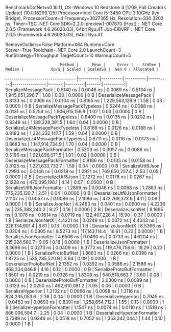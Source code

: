 
BenchmarkDotNet=v0.10.11, OS=Windows 10 Redstone 3 [1709, Fall Creators Update] (10.0.16299.125)
Processor=Intel Core i5-3450 CPU 3.10GHz (Ivy Bridge), ProcessorCount=4
Frequency=3027365 Hz, Resolution=330.3203 ns, Timer=TSC
.NET Core SDK=2.2.0-preview1-007870
  [Host]     : .NET Core 2.0.5 (Framework 4.6.26020.03), 64bit RyuJIT
  Job-EIBVRF : .NET Core 2.0.5 (Framework 4.6.26020.03), 64bit RyuJIT

RemoveOutliers=False  Platform=X64  Runtime=Core  
Server=True  Toolchain=.NET Core 2.0  LaunchCount=3  
RunStrategy=Throughput  TargetCount=10  WarmupCount=5  

                            Method |      Mean |     Error |    StdDev |    Median |            Op/s | Scaled | ScaledSD |  Gen 0 | Allocated |
---------------------------------- |----------:|----------:|----------:|----------:|----------------:|-------:|---------:|-------:|----------:|
              SerializeMessagePack | 0.5140 ns | 0.0046 ns | 0.0069 ns | 0.5134 ns | 1,945,651,396.7 |   1.00 |     0.00 | 0.0000 |       0 B |
            DeserializeMessagePack | 0.8133 ns | 0.0069 ns | 0.0104 ns | 0.8165 ns | 1,229,563,128.9 |   1.58 |     0.03 | 0.0000 |       0 B |
      SerializeMessagePackTypeless | 0.5244 ns | 0.0088 ns | 0.0131 ns | 0.5253 ns | 1,906,915,159.9 |   1.02 |     0.03 | 0.0000 |       0 B |
    DeserializeMessagePackTypeless | 0.8409 ns | 0.0135 ns | 0.0202 ns | 0.8349 ns | 1,189,228,391.5 |   1.64 |     0.04 | 0.0000 |       0 B |
   SerializeLz4MessagePackTypeless | 0.8168 ns | 0.0126 ns | 0.0188 ns | 0.8183 ns | 1,224,332,147.7 |   1.59 |     0.04 | 0.0000 |       0 B |
 DeserializeLz4MessagePackTypeless | 0.8711 ns | 0.0116 ns | 0.0173 ns | 0.8683 ns | 1,147,914,734.9 |   1.70 |     0.04 | 0.0000 |       0 B |
     SerializeMessagePackFormatter | 0.5203 ns | 0.0057 ns | 0.0086 ns | 0.5196 ns | 1,921,896,071.5 |   1.01 |     0.02 | 0.0000 |       0 B |
   DeserializeMessagePackFormatter | 0.8186 ns | 0.0105 ns | 0.0158 ns | 0.8125 ns | 1,221,633,733.7 |   1.59 |     0.04 | 0.0000 |       0 B |
                 SerializeUtf8Json | 1.2993 ns | 0.0146 ns | 0.0218 ns | 1.2921 ns |   769,650,257.4 |   2.53 |     0.05 | 0.0000 |       0 B |
               DeserializeUtf8Json | 2.1272 ns | 0.0178 ns | 0.0267 ns | 2.1228 ns |   470,095,196.1 |   4.14 |     0.07 | 0.0000 |       0 B |
        SerializeUtf8JsonFormatter | 1.2899 ns | 0.0046 ns | 0.0068 ns | 1.2883 ns |   775,235,120.7 |   2.51 |     0.04 | 0.0000 |       0 B |
      DeserializeUtf8JsonFormatter | 2.1107 ns | 0.0057 ns | 0.0086 ns | 2.1086 ns |   473,768,373.9 |   4.11 |     0.06 | 0.0000 |       0 B |
                  SerializeJsonNet | 4.2483 ns | 0.0401 ns | 0.0600 ns | 4.2236 ns |   235,388,240.2 |   8.27 |     0.16 | 0.0000 |       2 B |
                DeserializeJsonNet | 8.1695 ns | 0.1078 ns | 0.1614 ns | 8.0719 ns |   122,407,228.4 |  15.90 |     0.37 | 0.0000 |       1 B |
                 SerializeJsonNetX | 4.4221 ns | 0.0249 ns | 0.0372 ns | 4.4343 ns |   226,134,901.4 |   8.61 |     0.13 | 0.0000 |       1 B |
               DeserializeJsonNetX | 8.5366 ns | 0.0204 ns | 0.0305 ns | 8.5273 ns |   117,143,114.4 |  16.61 |     0.23 | 0.0000 |       1 B |
            SerializeJsonFormatter | 4.6506 ns | 0.0490 ns | 0.0733 ns | 4.6204 ns |   215,024,560.7 |   9.05 |     0.18 | 0.0000 |       1 B |
          DeserializeJsonFormatter | 8.3698 ns | 0.0273 ns | 0.0409 ns | 8.3772 ns |   119,476,756.6 |  16.29 |     0.23 | 0.0000 |       1 B |
              SerializeProtoBufNet | 1.8683 ns | 0.0266 ns | 0.0398 ns | 1.8725 ns |   535,235,520.9 |   3.64 |     0.09 | 0.0000 |       1 B |
            DeserializeProtoBufNet | 2.1352 ns | 0.0392 ns | 0.0586 ns | 2.1586 ns |   468,334,846.8 |   4.16 |     0.12 | 0.0000 |       0 B |
        SerializeProtoBufFormatter | 1.8501 ns | 0.0219 ns | 0.0328 ns | 1.8308 ns |   540,518,663.7 |   3.60 |     0.08 | 0.0000 |       0 B |
      DeserializeProtoBufFormatter | 2.0300 ns | 0.0089 ns | 0.0133 ns | 2.0250 ns |   492,610,081.2 |   3.95 |     0.06 | 0.0000 |       0 B |
                 SerializeHyperion | 1.2132 ns | 0.0066 ns | 0.0098 ns | 1.2116 ns |   824,235,053.6 |   2.36 |     0.04 | 0.0000 |       1 B |
               DeserializeHyperion | 0.7945 ns | 0.0463 ns | 0.0693 ns | 0.8391 ns | 1,258,654,712.1 |   1.55 |     0.13 | 0.0000 |       1 B |
        SerializeHyperionFormatter | 1.1547 ns | 0.0074 ns | 0.0110 ns | 1.1519 ns |   866,006,594.7 |   2.25 |     0.04 | 0.0000 |       1 B |
      DeserializeHyperionFormatter | 0.7389 ns | 0.0346 ns | 0.0518 ns | 0.7052 ns | 1,353,342,044.1 |   1.44 |     0.10 | 0.0000 |       1 B |

